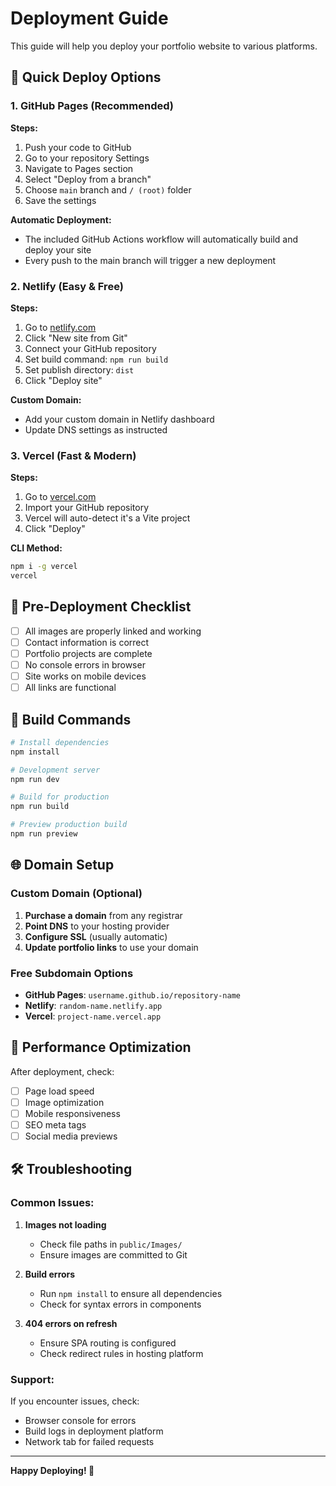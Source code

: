 # Deployment Guide

This guide will help you deploy your portfolio website to various platforms.

## 🚀 Quick Deploy Options

### 1. GitHub Pages (Recommended)

**Steps:**
1. Push your code to GitHub
2. Go to your repository Settings
3. Navigate to Pages section
4. Select "Deploy from a branch"
5. Choose `main` branch and `/ (root)` folder
6. Save the settings

**Automatic Deployment:**
- The included GitHub Actions workflow will automatically build and deploy your site
- Every push to the main branch will trigger a new deployment

### 2. Netlify (Easy & Free)

**Steps:**
1. Go to [netlify.com](https://netlify.com)
2. Click "New site from Git"
3. Connect your GitHub repository
4. Set build command: `npm run build`
5. Set publish directory: `dist`
6. Click "Deploy site"

**Custom Domain:**
- Add your custom domain in Netlify dashboard
- Update DNS settings as instructed

### 3. Vercel (Fast & Modern)

**Steps:**
1. Go to [vercel.com](https://vercel.com)
2. Import your GitHub repository
3. Vercel will auto-detect it's a Vite project
4. Click "Deploy"

**CLI Method:**
```bash
npm i -g vercel
vercel
```

## 📝 Pre-Deployment Checklist

- [ ] All images are properly linked and working
- [ ] Contact information is correct
- [ ] Portfolio projects are complete
- [ ] No console errors in browser
- [ ] Site works on mobile devices
- [ ] All links are functional

## 🔧 Build Commands

```bash
# Install dependencies
npm install

# Development server
npm run dev

# Build for production
npm run build

# Preview production build
npm run preview
```

## 🌐 Domain Setup

### Custom Domain (Optional)

1. **Purchase a domain** from any registrar
2. **Point DNS** to your hosting provider
3. **Configure SSL** (usually automatic)
4. **Update portfolio links** to use your domain

### Free Subdomain Options

- **GitHub Pages**: `username.github.io/repository-name`
- **Netlify**: `random-name.netlify.app`
- **Vercel**: `project-name.vercel.app`

## 📱 Performance Optimization

After deployment, check:
- [ ] Page load speed
- [ ] Image optimization
- [ ] Mobile responsiveness
- [ ] SEO meta tags
- [ ] Social media previews

## 🛠️ Troubleshooting

### Common Issues:

1. **Images not loading**
   - Check file paths in `public/Images/`
   - Ensure images are committed to Git

2. **Build errors**
   - Run `npm install` to ensure all dependencies
   - Check for syntax errors in components

3. **404 errors on refresh**
   - Ensure SPA routing is configured
   - Check redirect rules in hosting platform

### Support:

If you encounter issues, check:
- Browser console for errors
- Build logs in deployment platform
- Network tab for failed requests

---

**Happy Deploying! 🎉**
